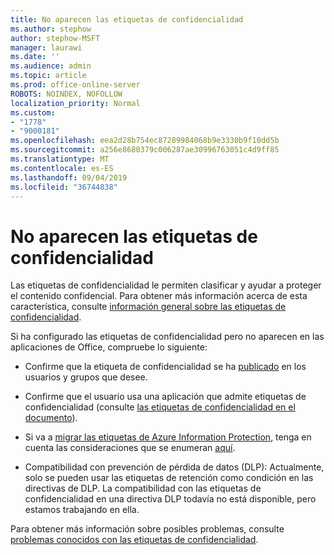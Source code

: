 ```yaml
---
title: No aparecen las etiquetas de confidencialidad
ms.author: stephow
author: stephow-MSFT
manager: laurawi
ms.date: ''
ms.audience: admin
ms.topic: article
ms.prod: office-online-server
ROBOTS: NOINDEX, NOFOLLOW
localization_priority: Normal
ms.custom:
- "1778"
- "9000181"
ms.openlocfilehash: eea2d28b754ec87289984068b9e3330b9f10dd5b
ms.sourcegitcommit: a256e8680379c006287ae30996763051c4d9ff85
ms.translationtype: MT
ms.contentlocale: es-ES
ms.lasthandoff: 09/04/2019
ms.locfileid: "36744838"
---
```

# <a name="sensitivity-labels-not-appearing"></a>No aparecen las etiquetas de confidencialidad

Las etiquetas de confidencialidad le permiten clasificar y ayudar a proteger el contenido confidencial. Para obtener más información acerca de esta característica, consulte [información general sobre las etiquetas de confidencialidad](https://docs.microsoft.com/office365/securitycompliance/sensitivity-labels).

Si ha configurado las etiquetas de confidencialidad pero no aparecen en las aplicaciones de Office, compruebe lo siguiente:

- Confirme que la etiqueta de confidencialidad se ha [publicado](https://docs.microsoft.com/Office365/SecurityCompliance/sensitivity-labels#what-label-policies-can-do) en los usuarios y grupos que desee.

- Confirme que el usuario usa una aplicación que admite etiquetas de confidencialidad (consulte [las etiquetas de confidencialidad en el documento](https://support.office.com/article/apply-sensitivity-labels-to-your-documents-and-email-within-office-2f96e7cd-d5a4-403b-8bd7-4cc636bae0f9?ad=US&ui=en-US&rs=en-US#bkmk_whereavailable)).

- Si va a [migrar las etiquetas de Azure Information Protection](https://docs.microsoft.com/azure/information-protection/configure-policy-migrate-labels), tenga en cuenta las consideraciones que se enumeran [aquí](https://docs.microsoft.com/azure/information-protection/configure-policy-migrate-labels#considerations-for-unified-labels).

- Compatibilidad con prevención de pérdida de datos (DLP): Actualmente, solo se pueden usar las etiquetas de retención como condición en las directivas de DLP.  La compatibilidad con las etiquetas de confidencialidad en una directiva DLP todavía no está disponible, pero estamos trabajando en ella.

Para obtener más información sobre posibles problemas, consulte [problemas conocidos con las etiquetas de confidencialidad](https://support.office.com/article/known-issues-with-sensitivity-labels-in-office-b169d687-2bbd-4e21-a440-7da1b2743edc).